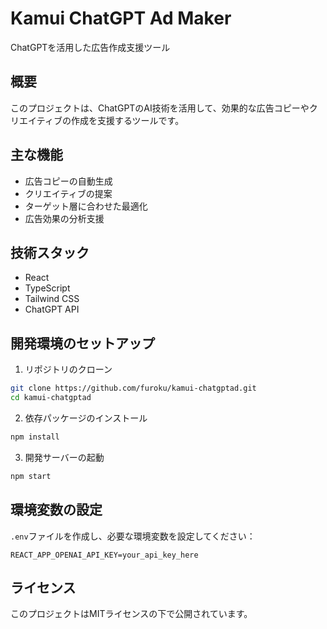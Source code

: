 # Kamui ChatGPT Ad Maker

ChatGPTを活用した広告作成支援ツール

## 概要

このプロジェクトは、ChatGPTのAI技術を活用して、効果的な広告コピーやクリエイティブの作成を支援するツールです。

## 主な機能

- 広告コピーの自動生成
- クリエイティブの提案
- ターゲット層に合わせた最適化
- 広告効果の分析支援

## 技術スタック

- React
- TypeScript
- Tailwind CSS
- ChatGPT API

## 開発環境のセットアップ

1. リポジトリのクローン
```bash
git clone https://github.com/furoku/kamui-chatgptad.git
cd kamui-chatgptad
```

2. 依存パッケージのインストール
```bash
npm install
```

3. 開発サーバーの起動
```bash
npm start
```

## 環境変数の設定

`.env`ファイルを作成し、必要な環境変数を設定してください：

```
REACT_APP_OPENAI_API_KEY=your_api_key_here
```

## ライセンス

このプロジェクトはMITライセンスの下で公開されています。 